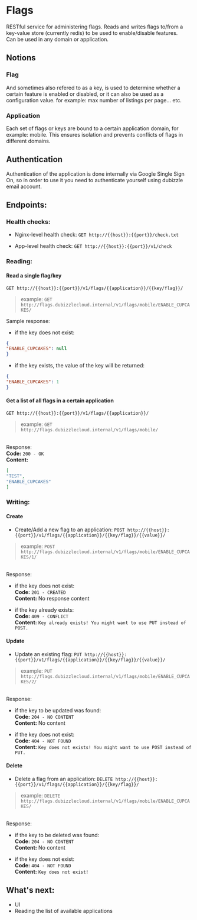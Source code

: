 # Flags

RESTful service for administering flags.
Reads and writes flags to/from a key-value store (currently redis) to be used to enable/disable features.
<br/>Can be used in any domain or application.

## Notions
### Flag
And sometimes also refered to as a key, is used to determine whether a certain feature is enabled or disabled, or it can also be used as a configuration value. for example: max number of listings per page... etc.

### Application
Each set of flags or keys are bound to a certain application domain, for example: mobile. This ensures isolation and prevents conflicts of flags in different domains.

## Authentication
Authentication of the application is done internally via Google Single Sign On, so in order to use it you need to authenticate yourself using dubizzle email account.

## Endpoints:

### Health checks:

* Nginx-level health check:
`GET http://{{host}}:{{port}}/check.txt`

* App-level health check:
`GET http://{{host}}:{{port}}/v1/check`


### Reading:

#### Read a single flag/key
`GET http://{{host}}:{{port}}/v1/flags/{{application}}/{{key/flag}}/`

> example:
`GET http://flags.dubizzlecloud.internal/v1/flags/mobile/ENABLE_CUPCAKES/`

Sample response:
* if the key does not exist:
```json
{
"ENABLE_CUPCAKES": null
}
```
* if the key exists, the value of the key will be returned:
```json
{
"ENABLE_CUPCAKES": 1
}
```

#### Get a list of all flags in a certain application
`GET http://{{host}}:{{port}}/v1/flags/{{application}}/`

> example:
`GET http://flags.dubizzlecloud.internal/v1/flags/mobile/`

<br/>Response:
<br/>**Code:**
`200 - OK`
<br/>**Content:**
```json
[
"TEST",
"ENABLE_CUPCAKES"
]
```


### Writing:

#### Create
* Create/Add a new flag to an application:
`POST http://{{host}}:{{port}}/v1/flags/{{application}}/{{key/flag}}/{{value}}/`

> example:
`POST http://flags.dubizzlecloud.internal/v1/flags/mobile/ENABLE_CUPCAKES/1/`

<br/>Response:
* if the key does not exist:
<br/>**Code:**
`201 - CREATED`
<br/>**Content:**
No response content

* if the key already exists:
<br/>**Code:**
`409 - CONFLICT`
<br/>**Content:**
`Key already exists! You might want to use PUT instead of POST.`

#### Update
* Update an existing flag:
`PUT http://{{host}}:{{port}}/v1/flags/{{application}}/{{key/flag}}/{{value}}/`

> example:
`PUT http://flags.dubizzlecloud.internal/v1/flags/mobile/ENABLE_CUPCAKES/2/`

<br/>Response:

* if the key to be updated was found:
<br/>**Code:**
`204 - NO CONTENT`
<br/>**Content:**
No content

* if the key does not exist:
<br/>**Code:**
`404 - NOT FOUND`
<br/>**Content:**
`Key does not exists! You might want to use POST instead of PUT.`

#### Delete
* Delete a flag from an application:
`DELETE http://{{host}}:{{port}}/v1/flags/{{application}}/{{key/flag}}/`

> example:
`DELETE http://flags.dubizzlecloud.internal/v1/flags/mobile/ENABLE_CUPCAKES/`

<br/>Response:

* if the key to be deleted was found:
<br/>**Code:**
`204 - NO CONTENT`
<br/>**Content:**
No content

* if the key does not exist:
<br/>**Code:**
`404 - NOT FOUND`
<br/>**Content:**
`Key does not exist!`


## What's next:
* UI
* Reading the list of available applications
